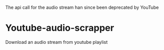 The api call for the audio stream han since been deprecated by YouTube

# Youtube-audio-scrapper
Download an audio stream from youtube playlist
